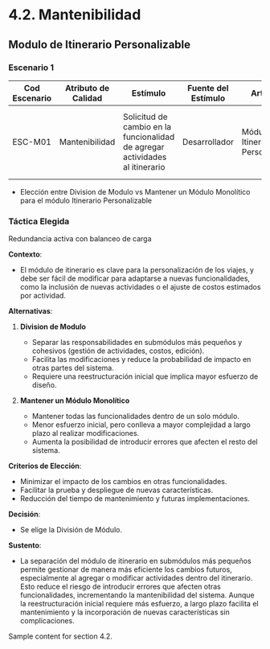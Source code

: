 # 4.2. Mantenibilidad

## Modulo de Itinerario Personalizable
### Escenario 1

| **Cod Escenario** | **Atributo de Calidad** | **Estímulo**                           | **Fuente del Estímulo** | **Artefacto**                  | **Entorno**                         | **Respuesta**                                                | **Medida de Respuesta**                             |
|------------------|-------------------------|----------------------------------------|-------------------------|--------------------------------|-------------------------------------|-------------------------------------------------------------|-----------------------------------------------------|
| ESC-M01 | Mantenibilidad| Solicitud de cambio en la funcionalidad de agregar actividades al itinerario  | Desarrollador | Módulo de Itinerario Personalizable | Tiempo de diseño | El sistema permite modificar la funcionalidad sin afectar otras partes del módulo | Tiempo de implementación del cambio menor a 3 horas |
- Elección entre Division de Modulo vs Mantener un Módulo Monolítico para el módulo Itinerario Personalizable

### Táctica Elegida
Redundancia activa con balanceo de carga

**Contexto**:  
- El módulo de itinerario es clave para la personalización de los viajes, y debe ser fácil de modificar para adaptarse a nuevas funcionalidades, como la inclusión de nuevas actividades o el ajuste de costos estimados por actividad.

**Alternativas**:
1. **Division de Modulo**  
   - Separar las responsabilidades en submódulos más pequeños y cohesivos (gestión de actividades, costos, edición).
    - Facilita las modificaciones y reduce la probabilidad de impacto en otras partes del sistema.
    - Requiere una reestructuración inicial que implica mayor esfuerzo de diseño.

2. **Mantener un Módulo Monolítico**  
   - Mantener todas las funcionalidades dentro de un solo módulo.
    - Menor esfuerzo inicial, pero conlleva a mayor complejidad a largo plazo al realizar modificaciones.
   - Aumenta la posibilidad de introducir errores que afecten el resto del sistema.

**Criterios de Elección**:  
- Minimizar el impacto de los cambios en otras funcionalidades.
- Facilitar la prueba y despliegue de nuevas características.
- Reducción del tiempo de mantenimiento y futuras implementaciones.

**Decisión**:  
- Se elige la División de Módulo.

**Sustento**:  
- La separación del módulo de itinerario en submódulos más pequeños permite gestionar de manera más eficiente los cambios futuros, especialmente al agregar o modificar actividades dentro del itinerario. Esto reduce el riesgo de introducir errores que afecten otras funcionalidades, incrementando la mantenibilidad del sistema. Aunque la reestructuración inicial requiere más esfuerzo, a largo plazo facilita el mantenimiento y la incorporación de nuevas características sin complicaciones.

Sample content for section 4.2.